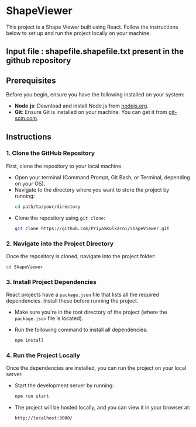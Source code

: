 # ShapeViewer

This project is a Shape Viewer built using React. Follow the instructions below to set up and run the project locally on your machine.

## Input file : shapefile.shapefile.txt present in the github repository

## Prerequisites

Before you begin, ensure you have the following installed on your system:

- **Node.js**: Download and install Node.js from [nodejs.org](https://nodejs.org/).
- **Git**: Ensure Git is installed on your machine. You can get it from [git-scm.com](https://git-scm.com/).

## Instructions

### 1. Clone the GitHub Repository
First, clone the repository to your local machine.

- Open your terminal (Command Prompt, Git Bash, or Terminal, depending on your OS).
- Navigate to the directory where you want to store the project by running: 
  ```bash
  cd path/to/your/directory
  ```
- Clone the repository using `git clone`:
  ```bash
  git clone https://github.com/PriyaSKulkarni/ShapeViewer.git
  ```

### 2. Navigate into the Project Directory
Once the repository is cloned, navigate into the project folder:

```bash
cd ShapeViewer
```

### 3. Install Project Dependencies
React projects have a `package.json` file that lists all the required dependencies. Install these before running the project.

- Make sure you're in the root directory of the project (where the `package.json` file is located).
- Run the following command to install all dependencies:

  ```bash
  npm install
  ```

### 4. Run the Project Locally
Once the dependencies are installed, you can run the project on your local server.

- Start the development server by running:

  ```bash
  npm run start
  ```

- The project will be hosted locally, and you can view it in your browser at:

  ```
  http://localhost:3000/
  ```
